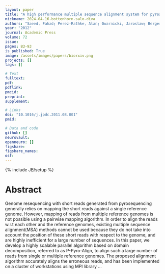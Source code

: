 ```yaml
---
layout: paper
title: "A high performance multiple sequence alignment system for pyrosequencing reads from multiple reference genomes"
nickname: 2024-04-16-bottenhorn-salo-diva
authors: "Saeed, Fahad; Perez-Rathke, Alan; Gwarnicki, Jaroslaw; Berger-Wolf, Tanya; Khokhar, Ashfaq; "
year: "2012"
journal: Academic Press
volume: 72
issue:
pages: 83-93
is_published: True
image: /assets/images/papers/biorxiv.png
projects: []
tags: []

# Text
fulltext:
pdf:
pdflink:
pmcid:
preprint: 
supplement:

# Links
doi: "10.1016/j.jpdc.2011.08.001"
pmid:

# Data and code
github: []
neurovault:
openneuro: []
figshare:
figshare_names:
osf:
---
```

{% include JB/setup %}

# Abstract

Genome resequencing with short reads generated from pyrosequencing generally relies on mapping the short reads against a single reference genome. However, mapping of reads from multiple reference genomes is not possible using a pairwise mapping algorithm. In order to align the reads w.r.t each other and the reference genomes, existing multiple sequence alignment(MSA) methods cannot be used because they do not take into account the position of these short reads with respect to the genome, and are highly inefficient for a large number of sequences. In this paper, we develop a highly scalable parallel algorithm based on domain decomposition, referred to as P-Pyro-Align, to align such a large number of reads from single or multiple reference genomes. The proposed alignment algorithm accurately aligns the erroneous reads, and has been implemented on a cluster of workstations using MPI library …
